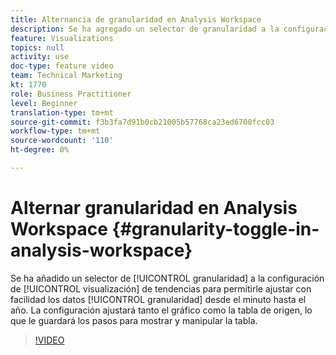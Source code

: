 ```yaml
---
title: Alternancia de granularidad en Analysis Workspace
description: Se ha agregado un selector de granularidad a la configuración de visualización de tendencias para permitirle ajustar con facilidad la granularidad de los datos desde el minuto hasta el año. La configuración ajusta el gráfico y la tabla de origen, lo que le guarda los pasos para mostrar y manipular la tabla.
feature: Visualizations
topics: null
activity: use
doc-type: feature video
team: Technical Marketing
kt: 1770
role: Business Practitioner
level: Beginner
translation-type: tm+mt
source-git-commit: f3b3fa7d91b0cb21005b57768ca23ed6700fcc03
workflow-type: tm+mt
source-wordcount: '110'
ht-degree: 0%

---
```



#  Alternar granularidad en Analysis Workspace  {#granularity-toggle-in-analysis-workspace}

Se ha añadido un selector de [!UICONTROL granularidad] a la configuración de [!UICONTROL visualización] de tendencias para permitirle ajustar con facilidad los datos [!UICONTROL granularidad] desde el minuto hasta el año. La configuración ajustará tanto el gráfico como la tabla de origen, lo que le guardará los pasos para mostrar y manipular la tabla.

>[!VIDEO](https://video.tv.adobe.com/v/23548/?quality=12)
